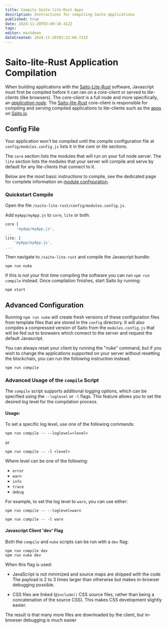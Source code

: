 ```yaml
---
title: Compile Saito-lite-Rust Apps
description: Instructions for compiling Saito applications
published: true
date: 2024-11-20T03:49:10.412Z
tags: 
editor: markdown
dateCreated: 2024-11-20T03:22:04.713Z
---
```


# Saito-lite-Rust Application Compilation

When building applications with the [Saito-Lite-Rust](https://wiki.saito.io/en/tech/javascript) software, Javascript must first be compiled before it can ran on a *core-client* or served to *lite-clients* (like browsers).  The *core-client* is a full node and more specifically, an [*application node*](https://github.com/SaitoTech/saito-lite-rust). The [Saito-lite-Rust]() core-client is responsible for compiling and serving compiled applications to lite-clients such as the [apps](/tech/applications) on [Saito.io](Saito.io).

## Config File

Your application won't be compiled until the compile configuration file at `config/modules.config.js` lists it in the *core* or *lite* sections.

The `core` section lists the modules that will run on your full node server. The `lite` section lists the modules that your server will compile and serve by default for any lite-clients that connect to it.

Below are the most basic instructions to compile, see the dedicated page for complete information on [module configuration](/tech/config/applications).

### Quickstart Compile

Open the file `/saito-lite-rust/config/modules.config.js`.

Add `myApp/myApp.js` to `core`, `lite` or both.

```js
core [
     'myApp/myApp.js',
...
lite: [
    'myApp/myApp.js',
...
```

Then navigate to `/saito-lite-rust` and compile the Javascript bundle:

```
npm run nuke
```

If this is not your first time compiling the software you can run `npm run compile` instead. Once compilation finishes, start Saito by running:

```
npm start
```

## Advanced Configuration

Running ```npm run nuke``` will create fresh versions of these configuration files from template files that are stored in the ```config``` directory. It will also compiles a compressed version of Saito from the ```modules.config.js``` that will be fed out to browsers which connect to the server and request the default Javascript.

You can always reset your client by running the "nuke" command, but if you wish to change the applications supported on your server without resetting the blockchain, you can run the following instruction instead:

```npm run compile```

<!--

Saito uses two main configuration files. The first is ```config/options``` which specifies network configuration options like the IP address on which the server runs and the ports it should open and the peers to which it should connect. A second ```config/modules.config.js``` file specifies which modules should run on the server and any browsers that connect to it.



-->

### Advanced Usage of the `compile` Script

The `compile` script supports additional logging options, which can be specified using the `--loglevel` or `-l` flags. This feature allows you to set the desired log level for the compilation process.

#### Usage:

To set a specific log level, use one of the following commands:

```
npm run compile -- --loglevel=<level>
```

or 
```
npm run compile -- -l <level>
```

Where level can be one of the following:

- `error`
- `warn`
- `info`
- `trace`
- `debug`

For example, to set the log level to `warn`, you can use either:

```
npm run compile -- --loglevel=warn
```

```
npm run compile -- -l warn

```

#### Javascript Client 'dev' Flag

Both the `compile` and `nuke` scripts can be run with a `dev` flag:

```
npm run compile dev
npm run nuke dev
```

When this flag is used:

 * JavaScript is not minimized and source maps are shipped with the code 
   The payload is 2 to 3 times larger than otherwise but makes in-browser 
   debugging possible.
   
 * CSS files are linked (```@include()``` CSS source files, rather than 
   being a concatenation of the source CSS). This makes CSS development
   slightly easier.
   
The result is that many more files are downloaded by the client, but in-browser debugging is much easier
